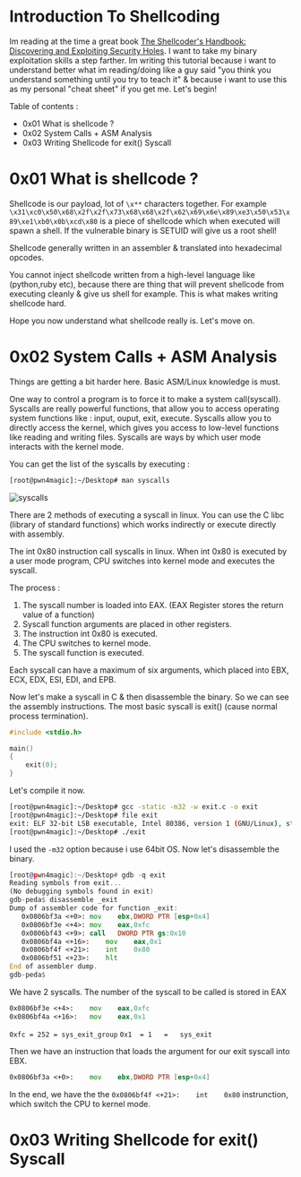 # Introduction To Shellcoding

Im reading at the time a great book [The Shellcoder's Handbook: Discovering and Exploiting Security Holes](https://www.amazon.com/Shellcoders-Handbook-Discovering-Exploiting-Security/dp/047008023X). I want to take my binary exploitation skills a step farther. Im writing this tutorial because i want to understand better what im reading/doing like a guy said "you think you understand something until you try to teach it" & because i want to use this as my personal "cheat sheet" if you get me. Let's begin!

Table of contents :
+ 0x01 What is shellcode ?
+ 0x02 System Calls + ASM Analysis
+ 0x03 Writing Shellcode for exit() Syscall

# 0x01 What is shellcode ?

Shellcode is our payload, lot of `\x**` characters together. For example `\x31\xc0\x50\x68\x2f\x2f\x73\x68\x68\x2f\x62\x69\x6e\x89\xe3\x50\x53\x89\xe1\xb0\x0b\xcd\x80` is a piece of shellcode which when executed will spawn a shell. If the vulnerable binary is SETUID will give us a root shell! 

Shellcode generally written in an assembler & translated into hexadecimal opcodes.

You cannot inject shellcode written from a high-level language like (python,ruby etc), because there are thing that will prevent shellcode from executing cleanly & give us shell for example. This is what makes writing shellcode hard.

Hope you now understand what shellcode really is. Let's move on.

# 0x02 System Calls + ASM Analysis

Things are getting a bit harder here. Basic ASM/Linux knowledge is must.

One way to control a program is to force it to make a system call(syscall). Syscalls are really powerful functions, that allow you to access operating system functions like : input, ouput, exit, execute. Syscalls allow you to directly access the kernel, which gives you access to low-level functions like reading and writing files. Syscalls are ways by which user mode interacts with the kernel mode.

You can get the list of the syscalls by executing : 
```bash
[root@pwn4magic]:~/Desktop# man syscalls
```

![syscalls](https://i.ibb.co/G0TBk65/syscalls.png)

There are 2 methods of executing a syscall in linux. You can use the C libc (library of standard functions) which works indirectly or execute directly with assembly.

The int 0x80 instruction call syscalls in linux. When int 0x80 is executed by a user mode program, CPU switches into kernel mode and executes the syscall.

The process :
1. The syscall number is loaded into EAX. (EAX Register stores the return value of a function)
2. Syscall function arguments are placed in other registers.
3. The instruction int 0x80 is executed.
4. The CPU switches to kernel mode.
5. The syscall function is executed.

Each syscall can have a maximum of six arguments, which placed into EBX, ECX, EDX, ESI, EDI, and EPB.

Now let's make a syscall in C & then disassemble the binary. So we can see the assembly instructions. The most basic syscall is exit() (cause normal process termination).

```C
#include <stdio.h>

main()
{
	exit(0);
}
```

Let's compile it now.

```bash
[root@pwn4magic]:~/Desktop# gcc -static -m32 -w exit.c -o exit
[root@pwn4magic]:~/Desktop# file exit
exit: ELF 32-bit LSB executable, Intel 80386, version 1 (GNU/Linux), statically linked, BuildID[sha1]=db2e8edbbe52d0a8cf0c58777df3f8bccbd39990, for GNU/Linux 3.2.0, not stripped
[root@pwn4magic]:~/Desktop# ./exit 
```

I used the `-m32` option because i use 64bit OS. Now let's disassemble the binary.

```asm
[root@pwn4magic]:~/Desktop# gdb -q exit
Reading symbols from exit...
(No debugging symbols found in exit)
gdb-peda$ disassemble _exit
Dump of assembler code for function _exit:
   0x0806bf3a <+0>:	mov    ebx,DWORD PTR [esp+0x4]
   0x0806bf3e <+4>:	mov    eax,0xfc
   0x0806bf43 <+9>:	call   DWORD PTR gs:0x10
   0x0806bf4a <+16>:	mov    eax,0x1
   0x0806bf4f <+21>:	int    0x80
   0x0806bf51 <+23>:	hlt    
End of assembler dump.
gdb-peda$ 
```

We have 2 syscalls. The number of the syscall to be called is stored in EAX

```asm
0x0806bf3e <+4>:	mov    eax,0xfc
0x0806bf4a <+16>:	mov    eax,0x1
```

`0xfc = 252 = sys_exit_group`
`0x1  = 1   = 	sys_exit`

Then we have an instruction that loads the argument for our exit syscall into EBX.

```asm
0x0806bf3a <+0>:	mov    ebx,DWORD PTR [esp+0x4]
```

In the end, we have the the ```0x0806bf4f <+21>:	int    0x80``` instrunction, which switch the CPU to kernel mode.

# 0x03 Writing Shellcode for exit() Syscall
